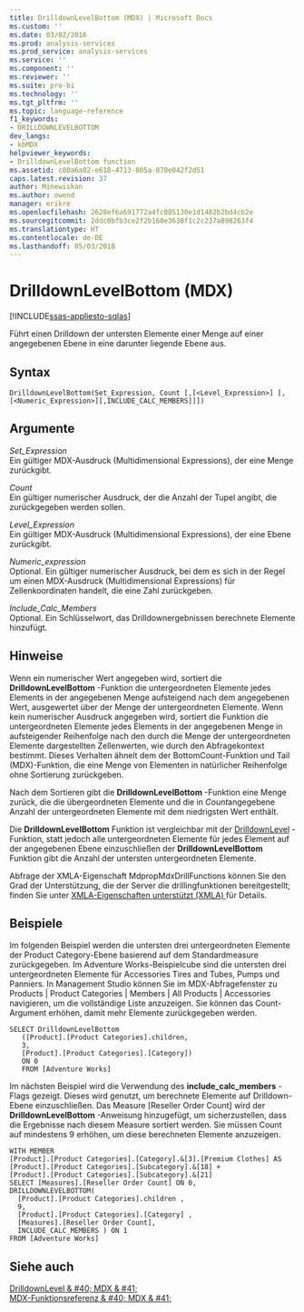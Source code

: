 ```yaml
---
title: DrilldownLevelBottom (MDX) | Microsoft Docs
ms.custom: ''
ms.date: 03/02/2016
ms.prod: analysis-services
ms.prod_service: analysis-services
ms.service: ''
ms.component: ''
ms.reviewer: ''
ms.suite: pro-bi
ms.technology: ''
ms.tgt_pltfrm: ''
ms.topic: language-reference
f1_keywords:
- DRILLDOWNLEVELBOTTOM
dev_langs:
- kbMDX
helpviewer_keywords:
- DrilldownLevelBottom function
ms.assetid: c00a6a02-e618-4713-805a-870e042f2d51
caps.latest.revision: 37
author: Minewiskan
ms.author: owend
manager: erikre
ms.openlocfilehash: 2628ef6a691772a4fc085130e1d1482b2bd4cb2e
ms.sourcegitcommit: 2ddc0bfb3ce2f2b160e3638f1c2c237a898263f4
ms.translationtype: HT
ms.contentlocale: de-DE
ms.lasthandoff: 05/03/2018
---
```

# <a name="drilldownlevelbottom-mdx"></a>DrilldownLevelBottom (MDX)
[!INCLUDE[ssas-appliesto-sqlas](../includes/ssas-appliesto-sqlas.md)]

  Führt einen Drilldown der untersten Elemente einer Menge auf einer angegebenen Ebene in eine darunter liegende Ebene aus.  
  
## <a name="syntax"></a>Syntax  
  
```  
DrilldownLevelBottom(Set_Expression, Count [,[<Level_Expression>] [,[<Numeric_Expression>][,INCLUDE_CALC_MEMBERS]]])  
```  
  
## <a name="arguments"></a>Argumente  
 *Set_Expression*  
 Ein gültiger MDX-Ausdruck (Multidimensional Expressions), der eine Menge zurückgibt.  
  
 *Count*  
 Ein gültiger numerischer Ausdruck, der die Anzahl der Tupel angibt, die zurückgegeben werden sollen.  
  
 *Level_Expression*  
 Ein gültiger MDX-Ausdruck (Multidimensional Expressions), der eine Ebene zurückgibt.  
  
 *Numeric_expression*  
 Optional. Ein gültiger numerischer Ausdruck, bei dem es sich in der Regel um einen MDX-Ausdruck (Multidimensional Expressions) für Zellenkoordinaten handelt, die eine Zahl zurückgeben.  
  
 *Include_Calc_Members*  
 Optional. Ein Schlüsselwort, das Drilldownergebnissen berechnete Elemente hinzufügt.  
  
## <a name="remarks"></a>Hinweise  
 Wenn ein numerischer Wert angegeben wird, sortiert die **DrilldownLevelBottom** -Funktion die untergeordneten Elemente jedes Elements in der angegebenen Menge aufsteigend nach dem angegebenen Wert, ausgewertet über der Menge der untergeordneten Elemente. Wenn kein numerischer Ausdruck angegeben wird, sortiert die Funktion die untergeordneten Elemente jedes Elements in der angegebenen Menge in aufsteigender Reihenfolge nach den durch die Menge der untergeordneten Elemente dargestellten Zellenwerten, wie durch den Abfragekontext bestimmt. Dieses Verhalten ähnelt dem der BottomCount-Funktion und Tail (MDX)-Funktion, die eine Menge von Elementen in natürlicher Reihenfolge ohne Sortierung zurückgeben.  
  
 Nach dem Sortieren gibt die **DrilldownLevelBottom** -Funktion eine Menge zurück, die die übergeordneten Elemente und die in *Count*angegebene Anzahl der untergeordneten Elemente mit dem niedrigsten Wert enthält.  
  
 Die **DrilldownLevelBottom** Funktion ist vergleichbar mit der [DrilldownLevel](../mdx/drilldownlevel-mdx.md) -Funktion, statt jedoch alle untergeordneten Elemente für jedes Element auf der angegebenen Ebene einzuschließen der **DrilldownLevelBottom** Funktion gibt die Anzahl der untersten untergeordneten Elemente.  
  
 Abfrage der XMLA-Eigenschaft MdpropMdxDrillFunctions können Sie den Grad der Unterstützung, die der Server die drillingfunktionen bereitgestellt; finden Sie unter [XMLA-Eigenschaften unterstützt &#40;XMLA&#41; ](../analysis-services/xmla/xml-elements-properties/propertylist-element-supported-xmla-properties.md) für Details.  
  
## <a name="examples"></a>Beispiele  
 Im folgenden Beispiel werden die untersten drei untergeordneten Elemente der Product Category-Ebene basierend auf dem Standardmeasure zurückgegeben. Im Adventure Works-Beispielcube sind die untersten drei untergeordneten Elemente für Accessories Tires and Tubes, Pumps und Panniers. In Management Studio können Sie im MDX-Abfragefenster zu Products | Product Categories | Members | All Products | Accessories navigieren, um die vollständige Liste anzuzeigen. Sie können das Count-Argument erhöhen, damit mehr Elemente zurückgegeben werden.  
  
```  
SELECT DrilldownLevelBottom   
   ([Product].[Product Categories].children,  
   3,  
   [Product].[Product Categories].[Category])  
   ON 0  
   FROM [Adventure Works]  
```  
  
 Im nächsten Beispiel wird die Verwendung des **include_calc_members** -Flags gezeigt. Dieses wird genutzt, um berechnete Elemente auf Drilldown-Ebene einzuschließen. Das Measure [Reseller Order Count] wird der **DrilldownLevelBottom** -Anweisung hinzugefügt, um sicherzustellen, dass die Ergebnisse nach diesem Measure sortiert werden. Sie müssen Count auf mindestens 9 erhöhen, um diese berechneten Elemente anzuzeigen.  
  
```  
WITH MEMBER   
[Product].[Product Categories].[Category].&[3].[Premium Clothes] AS  
[Product].[Product Categories].[Subcategory].&[18] +  
[Product].[Product Categories].[Subcategory].&[21]  
SELECT [Measures].[Reseller Order Count] ON 0,  
DRILLDOWNLEVELBOTTOM(  
  [Product].[Product Categories].children ,  
  9,  
  [Product].[Product Categories].[Category] ,  
  [Measures].[Reseller Order Count],  
  INCLUDE_CALC_MEMBERS ) ON 1  
FROM [Adventure Works]  
```  
  
## <a name="see-also"></a>Siehe auch  
 [DrilldownLevel & #40; MDX & #41;](../mdx/drilldownlevel-mdx.md)   
 [MDX-Funktionsreferenz & #40; MDX & #41;](../mdx/mdx-function-reference-mdx.md)  
  
  
